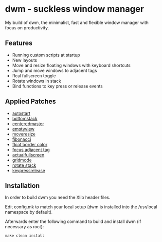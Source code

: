 # dwm - suckless window manager

My build of dwm, the minimalist, fast and flexible window manager with focus on productivity.

## Features

- Running custom scripts at startup
- New layouts
- Move and resize floating windows with keyboard shortcuts
- Jump and move windows to adjacent tags
- Real fullscreen toggle
- Rotate windows in stack
- Bind functions to key press or release events

## Applied Patches

- [autostart](https://dwm.suckless.org/patches/autostart/)
- [bottomstack](https://dwm.suckless.org/patches/bottomstack/)
- [centeredmaster](https://dwm.suckless.org/patches/centeredmaster/)
- [emptyview](https://dwm.suckless.org/patches/emptyview/)
- [moveresize](https://dwm.suckless.org/patches/moveresize/)
- [fibonacci](https://dwm.suckless.org/patches/fibonacci/)
- [float border color](https://dwm.suckless.org/patches/float_border_color)
- [focus adjacent tag](https://dwm.suckless.org/patches/focusadjacenttag/)
- [actualfullscreen](https://dwm.suckless.org/patches/actualfullscreen/)
- [gridmode](https://dwm.suckless.org/patches/gridmode/)
- [rotate stack](https://dwm.suckless.org/patches/rotatestack/)
- [keypressrelease](https://dwm.suckless.org/patches/keypressrelease/)

## Installation

In order to build dwm you need the Xlib header files.

Edit config.mk to match your local setup (dwm is installed into
the /usr/local namespace by default).

Afterwards enter the following command to build and install dwm (if
necessary as root):

    make clean install



